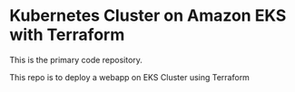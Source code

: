 # Kubernetes Cluster on Amazon EKS with Terraform

This is the primary code repository.

This repo is to deploy a webapp on EKS Cluster using Terraform

